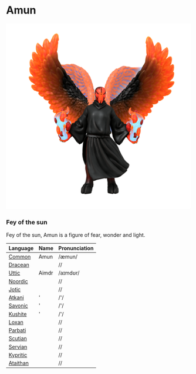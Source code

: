 # Amun

![](amun.png)

### Fey of the sun

Fey of the sun, Amun is a figure of fear, wonder and light. 

| Language | Name | Pronunciation |
| ---      | ---  | ---           |
| [Common](/languages/common) | Amun | /æmun/ | 
| [Dracean](/languages/dracean) |  | // | 
| [Uttic](/languages/uttic) | Aimdr | /aɪmdʊr/ | 
| [Noordic](/languages/noordic) |  | // | 
| [Jotic](/languages/jotic) |  | // |
| [Atkani](/languages/atkani) | ' | /'/ | 
| [Savonic](/languages/savonic) | ' | /'/ | 
| [Kushite](/languages/kushite) | ' | /'/ | 
| [Loxan](/languages/loxan) |  | // | 
| [Parbati](/languages/parbati) |  | // | 
| [Scutian](/languages/scutian) |  | // | 
| [Servian](/languages/servian) |  | // | 
| [Kypritic](/languages/kypritic) |  | // | 
| [Ataithan](/languages/ataithan) |  | // |